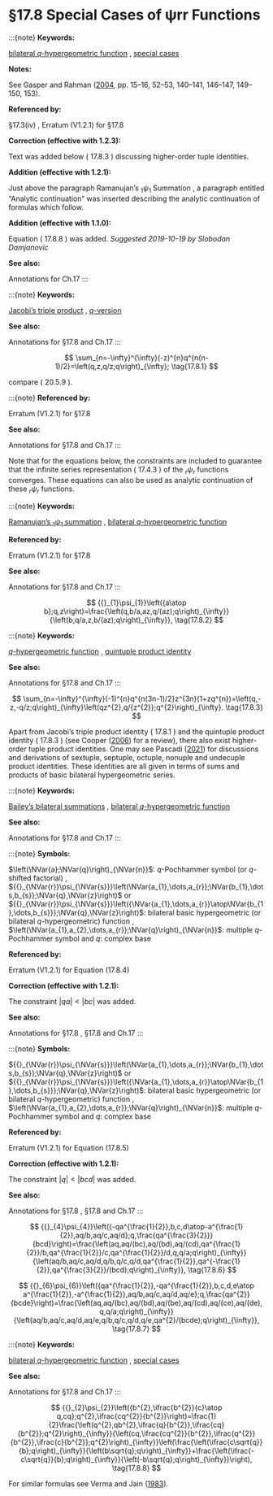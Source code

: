 # §17.8 Special Cases of ψrr Functions

:::{note}
**Keywords:**

[bilateral $q$-hypergeometric function](http://dlmf.nist.gov/search/search?q=bilateral%20q-hypergeometric%20function) , [special cases](http://dlmf.nist.gov/search/search?q=special%20cases)

**Notes:**

See Gasper and Rahman ([2004](./bib/G.html#bib862 "Basic Hypergeometric Series"), pp. 15–16, 52–53, 140–141, 146–147, 149–150, 153).

**Referenced by:**

§17.3(iv) , Erratum (V1.2.1) for §17.8

**Correction (effective with 1.2.3):**

Text was added below ( 17.8.3 ) discussing higher-order tuple identities.

**Addition (effective with 1.2.1):**

Just above the paragraph Ramanujan’s ${{}_{1}\psi_{1}}$ Summation , a paragraph entitled “Analytic continuation” was inserted describing the analytic continuation of formulas which follow.

**Addition (effective with 1.1.0):**

Equation ( 17.8.8 ) was added. *Suggested 2019-10-19 by Slobodan Damjanovic*

**See also:**

Annotations for Ch.17
:::

:::{note}
**Keywords:**

[Jacobi’s triple product](http://dlmf.nist.gov/search/search?q=Jacobi%20triple%20product) , [$q$-version](http://dlmf.nist.gov/search/search?q=q-version)

**See also:**

Annotations for §17.8 and Ch.17
:::


<a id="E1"></a>
$$
\sum_{n=-\infty}^{\infty}(-z)^{n}q^{n(n-1)/2}=\left(q,z,q/z;q\right)_{\infty}; \tag{17.8.1}
$$

compare ( 20.5.9 ).

:::{note}
**Referenced by:**

Erratum (V1.2.1) for §17.8

**See also:**

Annotations for §17.8 and Ch.17
:::

Note that for the equations below, the constraints are included to guarantee that the infinite series representation ( 17.4.3 ) of the ${{}_{r}\psi_{r}}$ functions converges. These equations can also be used as analytic continuation of these ${{}_{r}\psi_{r}}$ functions.

:::{note}
**Keywords:**

[Ramanujan’s ${{}_{1}\psi_{1}}$ summation](http://dlmf.nist.gov/search/search?q=Ramanujan%201%CF%881%20summation) , [bilateral $q$-hypergeometric function](http://dlmf.nist.gov/search/search?q=bilateral%20q-hypergeometric%20function)

**Referenced by:**

Erratum (V1.2.1) for §17.8

**See also:**

Annotations for §17.8 and Ch.17
:::


<a id="E2"></a>
$$
{{}_{1}\psi_{1}}\left({a\atop b};q,z\right)=\frac{\left(q,b/a,az,q/(az);q\right)_{\infty}}{\left(b,q/a,z,b/(az);q\right)_{\infty}}, \tag{17.8.2}
$$

:::{note}
**Keywords:**

[$q$-hypergeometric function](http://dlmf.nist.gov/search/search?q=q-hypergeometric%20function) , [quintuple product identity](http://dlmf.nist.gov/search/search?q=quintuple%20product%20identity)

**See also:**

Annotations for §17.8 and Ch.17
:::


<a id="E3"></a>
$$
\sum_{n=-\infty}^{\infty}(-1)^{n}q^{n(3n-1)/2}z^{3n}(1+zq^{n})=\left(q,-z,-q/z;q\right)_{\infty}\left(qz^{2},q/{z^{2}};q^{2}\right)_{\infty}. \tag{17.8.3}
$$

Apart from Jacobi’s triple product identity ( 17.8.1 ) and the quintuple product identity ( 17.8.3 ) (see Cooper ([2006](./bib/C.html#bib3130 "The quintuple product identity")) for a review), there also exist higher-order tuple product identities. One may see Pascadi ([2021](./bib/P.html#bib3129 "Several new product identities in relation to Rogers-Ramanujan type sums and mock theta functions")) for discussions and derivations of sextuple, septuple, octuple, nonuple and undecuple product identities. These identities are all given in terms of sums and products of basic bilateral hypergeometric series.

:::{note}
**Keywords:**

[Bailey’s bilateral summations](http://dlmf.nist.gov/search/search?q=Bailey%20bilateral%20summations) , [bilateral $q$-hypergeometric function](http://dlmf.nist.gov/search/search?q=bilateral%20q-hypergeometric%20function)

**See also:**

Annotations for §17.8 and Ch.17
:::

:::{note}
**Symbols:**

$\left(\NVar{a};\NVar{q}\right)_{\NVar{n}}$: $q$-Pochhammer symbol (or $q$-shifted factorial) , ${{}_{\NVar{r}}\psi_{\NVar{s}}}\left(\NVar{a_{1},\dots,a_{r}};\NVar{b_{1},\dots,b_{s}};\NVar{q},\NVar{z}\right)$ or ${{}_{\NVar{r}}\psi_{\NVar{s}}}\left({\NVar{a_{1},\dots,a_{r}}\atop\NVar{b_{1},\dots,b_{s}}};\NVar{q},\NVar{z}\right)$: bilateral basic hypergeometric (or bilateral $q$-hypergeometric) function , $\left(\NVar{a_{1},a_{2},\dots,a_{r}};\NVar{q}\right)_{\NVar{n}}$: multiple $q$-Pochhammer symbol and $q$: complex base

**Referenced by:**

Erratum (V1.2.1) for Equation (17.8.4)

**Correction (effective with 1.2.1):**

The constraint $\left|qa\right|<\left|bc\right|$ was added.

**See also:**

Annotations for §17.8 , §17.8 and Ch.17
:::

:::{note}
**Symbols:**

${{}_{\NVar{r}}\psi_{\NVar{s}}}\left(\NVar{a_{1},\dots,a_{r}};\NVar{b_{1},\dots,b_{s}};\NVar{q},\NVar{z}\right)$ or ${{}_{\NVar{r}}\psi_{\NVar{s}}}\left({\NVar{a_{1},\dots,a_{r}}\atop\NVar{b_{1},\dots,b_{s}}};\NVar{q},\NVar{z}\right)$: bilateral basic hypergeometric (or bilateral $q$-hypergeometric) function , $\left(\NVar{a_{1},a_{2},\dots,a_{r}};\NVar{q}\right)_{\NVar{n}}$: multiple $q$-Pochhammer symbol and $q$: complex base

**Referenced by:**

Erratum (V1.2.1) for Equation (17.8.5)

**Correction (effective with 1.2.1):**

The constraint $\left|q\right|<\left|bcd\right|$ was added.

**See also:**

Annotations for §17.8 , §17.8 and Ch.17
:::


<a id="E6"></a>
$$
{{}_{4}\psi_{4}}\left({-qa^{\frac{1}{2}},b,c,d\atop-a^{\frac{1}{2}},aq/b,aq/c,aq/d};q,\frac{qa^{\frac{3}{2}}}{bcd}\right)=\frac{\left(aq,aq/(bc),aq/(bd),aq/(cd),qa^{\frac{1}{2}}/b,qa^{\frac{1}{2}}/c,qa^{\frac{1}{2}}/d,q,q/a;q\right)_{\infty}}{\left(aq/b,aq/c,aq/d,q/b,q/c,q/d,qa^{\frac{1}{2}},qa^{-\frac{1}{2}},qa^{\frac{3}{2}}/(bcd);q\right)_{\infty}}, \tag{17.8.6}
$$


<a id="E7"></a>
$$
{{}_{6}\psi_{6}}\left({qa^{\frac{1}{2}},-qa^{\frac{1}{2}},b,c,d,e\atop a^{\frac{1}{2}},-a^{\frac{1}{2}},aq/b,aq/c,aq/d,aq/e};q,\frac{qa^{2}}{bcde}\right)=\frac{\left(aq,aq/(bc),aq/(bd),aq/(be),aq/(cd),aq/(ce),aq/(de),q,q/a;q\right)_{\infty}}{\left(aq/b,aq/c,aq/d,aq/e,q/b,q/c,q/d,q/e,qa^{2}/(bcde);q\right)_{\infty}}, \tag{17.8.7}
$$

:::{note}
**Keywords:**

[bilateral $q$-hypergeometric function](http://dlmf.nist.gov/search/search?q=bilateral%20q-hypergeometric%20function) , [special cases](http://dlmf.nist.gov/search/search?q=special%20cases)

**See also:**

Annotations for §17.8 and Ch.17
:::


<a id="E8"></a>
$$
{{}_{2}\psi_{2}}\left({b^{2},\ifrac{b^{2}}{c}\atop q,cq};q^{2},\ifrac{cq^{2}}{b^{2}}\right)=\frac{1}{2}\frac{\left(q^{2},qb^{2},\ifrac{q}{b^{2}},\ifrac{cq}{b^{2}};q^{2}\right)_{\infty}}{\left(cq,\ifrac{cq^{2}}{b^{2}},\ifrac{q^{2}}{b^{2}},\ifrac{c}{b^{2}};q^{2}\right)_{\infty}}\left(\frac{\left(\ifrac{c\sqrt{q}}{b};q\right)_{\infty}}{\left(b\sqrt{q};q\right)_{\infty}}+\frac{\left(\ifrac{-c\sqrt{q}}{b};q\right)_{\infty}}{\left(-b\sqrt{q};q\right)_{\infty}}\right), \tag{17.8.8}
$$

For similar formulas see Verma and Jain ([1983](./bib/V.html#bib2938 "Certain summation formulae for q -series")).
